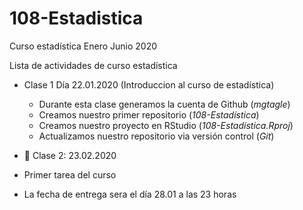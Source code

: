 # 108-Estadistica
Curso estadística Enero Junio 2020

Lista de actividades de curso estadística

+ Clase 1 Día 22.01.2020 (Introduccion al curso de estadística)
  + Durante esta clase generamos la cuenta de Github (*mgtagle*)
  + Creamos nuestro primer repositorio (*108-Estadística*)
  + Creamos nuestro proyecto en RStudio (*108-Estadística.Rproj*)
  + Actualizamos nuestro repositorio via versión control (*Git*)
+ :paperclip: Clase 2: 23.02.2020
 + Primer tarea del curso

+ La fecha de entrega sera el día 28.01 a las 23 horas